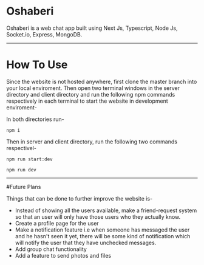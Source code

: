 # Oshaberi

Oshaberi is a web chat app built using Next Js, Typescript, Node Js, Socket.io, Express, MongoDB. 

<hr>

# How To Use

Since the website is not hosted anywhere, first clone the master branch into your local enviroment. Then open two terminal windows in the server directory and client directory and run the following npm commands respectively in each terminal to start the website in development enviroment-

In both directories run-
```
npm i 
```
Then in server and client directory, run the following two commands respectivel-
```
npm run start:dev

npm run dev

```
<hr>

#Future Plans

Things that can be done to further improve the website is-
 - Instead of showing all the users available, make a friend-request system so that an user will only have those users who they actually know. 
 - Create a profile page for the user
 - Make a notification feature i.e when someone has messaged the user and he hasn't seen it yet, there will be some kind of notification which will notify the user
 that they have unchecked messages.
 - Add group chat functionality
 - Add a feature to send photos and files